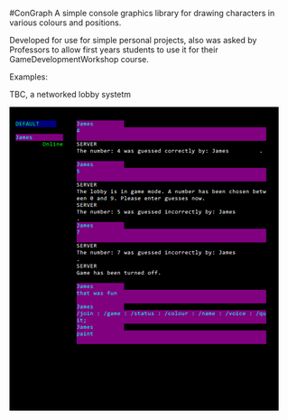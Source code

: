 #ConGraph
A simple console graphics library for drawing characters in various colours and positions.

Developed for use for simple personal projects, also was asked by Professors to allow first years students to use it for their GameDevelopmentWorkshop course.

Examples:

TBC, a networked lobby systetm

![alt text](https://github.com/jamesconrad/TBC/blob/master/Screenshot.png)
